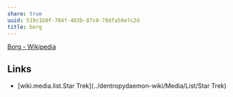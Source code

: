 ```yaml
---
share: true
uuid: 519c1b0f-784f-403b-87c0-78dfa50e7c2d
title: borg
---
```

[Borg - Wikipedia](https://en.wikipedia.org/wiki/Borg)

## Links

* [wiki.media.list.Star Trek](../dentropydaemon-wiki/Media/List/Star Trek)